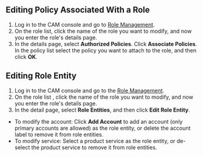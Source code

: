 ## Editing Policy Associated With a Role
1. Log in to the CAM console and go to [Role Management](https://console.cloud.tencent.com/cam/role).
2. On the role list, click the name of the role you want to modify, and now you enter the role's details page.
3. In the details page, select **Authorized Policies**. Click **Associate Policies**. In the policy list select the policy you want to attach to the role, and then click **OK**. 


 ## Editing Role Entity
1. Log in to the CAM console and go to the [Role Management](https://console.cloud.tencent.com/cam/role).
2. On the role list , click the name of the role you want to modify, and now you enter the role's details page.
3. In the detail page, select **Role Entities**, and then click **Edit Role Entity**. 
 * To modify the account: Click **Add Account** to add an account (only primary accounts are allowed) as the role entity, or delete the account label to remove it from role entities.
 * To modify service: Select a product service as the role entity, or de-select the product service to remove it from role entities. 

